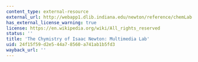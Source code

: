 ```yaml
---
content_type: external-resource
external_url: http://webapp1.dlib.indiana.edu/newton/reference/chemLab.do
has_external_license_warning: true
license: https://en.wikipedia.org/wiki/All_rights_reserved
status: ''
title: 'The Chymistry of Isaac Newton: Multimedia Lab'
uid: 24f15f59-d2e5-44a7-8560-a741ab1b5fd3
wayback_url: ''
---
```


